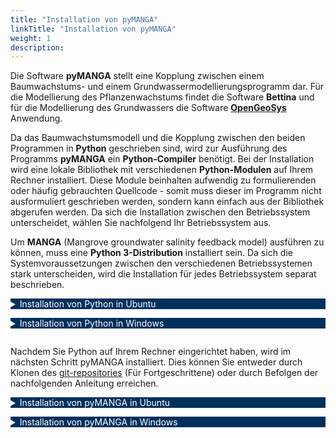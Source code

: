 ```yaml
---
title: "Installation von pyMANGA"
linkTitle: "Installation von pyMANGA"
weight: 1
description:
---
```

<head>
<style type="text/css">
<!--
details summary {color: white; background: #00305E; margin-bottom: 1em;}
-->
</style>
</head>

Die Software **pyMANGA** stellt eine Kopplung zwischen einem Baumwachstums- und einem Grundwassermodellierungsprogramm dar. Für die Modellierung des Pflanzenwachstums findet die Software **Bettina** und für die Modellierung des Grundwassers die Software <a href="https://www.opengeosys.org/" target="_blank">**OpenGeoSys**</a> Anwendung. 

Da das Baumwachstumsmodell und die Kopplung zwischen den beiden Programmen in **Python** geschrieben sind, wird zur Ausführung des Programms **pyMANGA** ein **Python-Compiler** benötigt. Bei der Installation wird eine lokale Bibliothek mit verschiedenen **Python-Modulen** auf Ihrem Rechner installiert. Diese Module beinhalten aufwendig zu formulierenden oder häufig gebrauchten Quellcode - somit muss dieser im Programm nicht ausformuliert geschrieben werden, sondern kann einfach aus der Bibliothek abgerufen werden. Da sich die Installation zwischen den Betriebssystem unterscheidet, wählen Sie nachfolgend Ihr Betriebssystem aus.

Um **MANGA** (Mangrove groundwater salinity feedback model) ausführen zu können, muss eine **Python 3-Distribution** installiert sein. Da sich die Systemvoraussetzungen zwischen den verschiedenen Betriebssystemen stark unterscheiden, wird die Installation für jedes Betriebssystem separat beschrieben.

<details>
<summary>Installation von Python in Ubuntu</summary>
<p>

**Ubuntu 18.04** liefert eine erste Installation von (**Python 2** und) **Python 3** von Haus aus mit. Um zu überprüfen welche Version sich aktuell auf dem Rechner befindet, kann, nachdem ein neues Terminal-Fenster mit der Tastenkombination **"STRG + Alt + T"** geöffnet wurde, eine Versionsabfrage mit dem Kommando 

	• python3 -V 

erfolgen. Es wird empfohlen das Paketverzeichnis des Betriebssystems zunächst zu updaten. Um die Version auf den neuesten Stand zu bringen, kann über die Kommandos 

	• sudo apt update
 
und 

	• sudo apt -y upgrade 

das gesamte System geupdated werden - und damit auch das **Python 3**-Paket.
Die aktualliesierte Version kann erneut über 

	• python3 -V

eingesehen werden.

Falls widererwartens Probleme auftreten, kann über den Befehl

	• sudo apt-get install python3

das Paket (neu)installiert werden.
</p>
</details>


<details>
<summary>Installation von Python in Windows</summary>
<p>

Um **MANGA** (Mangrove groundwater salinity feedback model) ausführen zu können, müssen Sie zunächst sich ein **Interpreter** für die Programmiersprache **Python** besorgen. Ein Beispiel wäre **python<sup>T</sup><sup>M</sup>**. Dazu öffnen Sie Ihren **Browser** und gehen Sie auf die Seite ***Python.org***. Im Auswahlmenü unter ***Download*** finden Sie die aktuelle Release Version für ihr Betriebssystem von **Python** (in dieser Anleitung wird das Vorgehen unter Windows beschrieben, siehe <a href="/de/docs/erste_schritte/installation/#Abbildung_1">Abbildung 1</a>).

<figure>
<a name="Abbildung_1"></a>
<img src="/pictures/Auswahl_Menue_zum_Downloaden_der_Windows_Variante_von_pythonTM.jpg">
<figcaption><font size = "1"><i><b>Abbildung 1:</b> Auswahl Menü zum Downloaden der Windows Variante von python<sup>T</sup><sup>M</sup>.</i></font></figcaption>
</figure><p>

<figure>
<a name="Abbildung_2"></a>
<img src="/pictures/zu_waehlender_Link_für_das_Downloaden_von_python-3_7_7.jpg">
<figcaption><font size = "1"><i><b>Abbildung 2:</b> zu wählender Link für das Downloaden von python-3.7.7.</i></font></figcaption>
</figure><p>

Führen Sie die herunter geladene Datei (***python-3.7.7-amd64.exe***) aus, wie eine normale **Windows** **exe** und installieren Sie sie auf Ihren Rechner <a href="/de/docs/erste_schritte/installation/#Abbildung_3">Abbildung 3</a>

<figure>
<a name="Abbildung_3"></a>
<img src="/pictures/Ausfuehrung_der_Windows_exe_von_Python_3_7_7.jpg" alt="Abbildung 3">
<figcaption><font size = "1"><i><b>Abbildung 3:</b> Ausführung der Windows exe von Python 3.7.7.</i></font></figcaption>
</figure><p>

Damit ist die Installation von **Python** abgeschlossen.

</p>
</details>


Nachdem Sie Python auf Ihrem Rechner eingerichtet haben, wird im nächsten Schritt pyMANGA installiert. Dies können Sie entweder durch Klonen des [git-repositories](https://github.com/jbathmann/pyMANGA/ "https://github.com/jbathmann/pyMANGA/") (Für Fortgeschrittene) oder durch Befolgen der nachfolgenden Anleitung erreichen. 
</p>

<details>
<summary>Installation von pyMANGA in Ubuntu <a name="Installation_Ubuntu"></a></summary>
<p>

Um **Manga** ausführen zu können, müssen ggf. noch nicht in der **Python-Bibliothek** vorhandene, aber von **pyMANGA** benötigte Module installiert werden. Da bei **Ubuntu** auch im Betriebssystem **Python** eine wichtige Rolle spielt, ist die bereits vorinstallierte Bibliothek sehr umfangreich. Es wird deshalb empfohlen das Programm zunächst zu installieren und ggf. noch fehlende Module nach erster Ausführung des Programms zu installieren - **pyMANGA** weist sie darauf hin, welche Module benötigt werden.

Um die Software zu downloaden laden Sie sich die aktuelle Version als zip-Datei über diese [Homepage](https://github.com/jbathmann/pyMANGA/ "https://github.com/jbathmann/pyMANGA/") herunter.

<figure>
<a name="Abbildung_4"></a>
<img src="/pictures/ubuntu_download.png">
<figcaption><font size = "1"><i><b>Abbildung 4:</b> Download von <b>pyMANGA</b> als zip-Datei</i></font></figcaption>
</figure><p>

Diese zip-Datei muss nun an einem beliebigem Speicherort entpackt werden. Achten Sie darauf, dass sich keine Leerzeichen und keine Umlaute in dem Dateifpad befinden.

Das Programm ist jetzt ausführbar. Öffnen Sie mit der Tastenkombination **Strg + Alt + T** ein Terminalfenster und navigieren Sie in die Hauptebene des Programms. Alternativ können Sie auch den grafischen Weg wählen, indem Sie über Dateien zu dem Speicherort navigieren. Dort können Sie die Konsole über einen Rechtsklick und in dem sich öffnenden Menü über das Feld "In Terminal öffnen" ein Terminalfenster öffnen, indem Sie sich bereits in der Hauptebene des Programms befinden.

<figure>
<a name="Abbildung_5"></a>
<img src="/pictures/ubuntu_Hauptebene_pyMANGA.png">
<figcaption><font size = "1"><i><b>Abbildung 5:</b> Hauptebene von <b>pyMANGA</b></i></font></figcaption>
</figure><p>

Durch die Eingabe "python3 main.py" wird das Programm nun gestartet. Falls **pyMANGA** aufgrund von fehlenden Modulen in der lokalen **Python-Bibliothek** - wie zu Anfang erwähnt - noch nicht ausgeführt werden kann, wird jeweils eines der fehlenden Pakete in einer Fehlermeldung ausgegeben. Für die Installation von Python-Modulen eignet sich unter anderem **pip** ("Pip installs Python"). Durch das öffnen eines Terminalfenster (Tastenkombination **Strg + Alt + T**) und der Eingabe des Befehls

	• sudo apt-get install python3-pip

lässt sich pip installieren.

Um mit pip nun ein **Python-Modul** in die Bibliothek hinzuzufügen muss folgender Befehl in ein Terminal eingegeben werden:

	• pip3 install Name_des_Moduls

Sollten keine manuellen Veränderungen an der Standard-Python-Bibliothek vorgenommen worden sein, fehlen die Module "numpy", "vtk", "lxml" und "matplotlib" zur Ausführung von **pyMANGA**. Diese müssen alle der Reihe nach installiert werden, der erste Befehl würde für das Modul "numpy" also folgendermaßen aussehen:

	• pip3 install numpy

Eine Außnahme stellt lediglich das Modul "vtk" dar. Um später Berechnung mit pyMANGA durchführen zu können, bei denen auch die **Grundwasserströmung** berücksichtigt wird, wird für dieses Modul **eine bestimmte Version** benötigt. Soll nicht die aktuellste Version eines Moduls mit pip installiert werden, sieht der Befehl hierfür so aus:

	• pip3 install vtk==8.1.2

Nachdem die fehlenden Modul installiert wurden, starten Sie pyMANGA erneut. Sollten jetzt noch weitere **Python-Module** fehlen, wird **pyMANGA** wieder eines davon als fehlende Voraussetzung ausgeben. Diesen Schritt wiederholen Sie so lange, bis alle Python-Module installiert sind. Wenn das der Fall ist, sollte Sie folgende Ausgabe erhalten:


	Traceback (most recent call last):
	  File "main.py", line 26, in main
	    prj = XMLtoProject(xml_project_file=project_file)
	UnboundLocalError: local variable 'project_file' referenced before assignment
	
	During handling of the above exception, another exception occurred:
	
	Traceback (most recent call last):
	  File "main.py", line 38, in <module>
	    main(sys.argv[1:])
	  File "main.py", line 28, in main
	    raise UnboundLocalError('Wrong usage of pyMANGA. Type "python' +
	UnboundLocalError: Wrong usage of pyMANGA. Type "python main.py -h" for additional help.



Auch wenn Sie zunächst diese Fehlermeldung erhalten bedeutet es, dass **pyMANGA** richtig installiert und ausgeführt werden kann. Die Berechnung eines ersten Beispiel-Setups wird im Abschnitt <a href="/de/docs/erste_schritte/erste_anwendungen_von_pymanga/">Erste Anwendungen von **pyMANGA**</a> dieses Tutorials erklärt.

</p>
</details>

<details>
<summary>Installation von pyMANGA in Windows</summary>
<p>

Um **MANGA** auszuführen zu können, müssen noch ein paar Module für den **Python** **Compiler** installiert werden. Dazu müssen Sie die **Eingabeaufforderung** öffnen. Diese finden Sie einfach über die Suche, indem Sie der **„Eingabeaufforderung“** eingeben und per **Mausklick** öffnen. Da es sich bei **MANGA** um ein Zeilenprogramm handelt, spielt sich alles in der **Eingabeaufforderung** ab (siehe <a href="/de/docs/erste_schritte/installation/#Abbildung_6">Abbildung 6</a>). 

<figure>
<a name="Abbildung_6"></a>
<img src="/pictures/oeffnen_der_Eingabeaufforderung.jpg">
<figcaption><font size = "1"><i><b>Abbildung 6:</b> öffnen der Eingabeaufforderung.</i></font></figcaption>
</figure><p>

Nun müssen die folgenden **Module** ***numpy***, ***vtk***, ***lxml*** und ***matplotlib*** installiert werden. Wir beginnen mit dem **Modul** ***numpy***. Geben Sie den aufgezeigten Code in die **Eingabeaufforderung**, um das **Modul** zu installieren (siehe <a href="/de/docs/erste_schritte/installation/#Abbildung_7">Abbildung 7</a>). 

	• py -3.7 -m pip install numpy								    [1]

<figure>
<a name="Abbildung_7"></a>
<img src="/pictures/Beispielhafte_Installation_des_Moduls_numpy.jpg">
<figcaption><font size = "1"><i><b>Abbildung 7:</b> Beispielhafte Installation des Moduls numpy.</i></font></figcaption>
</figure><p>

Führen Sie dies analog für die drei anderen **Module** aus mit dem folgenden Code

	• py -3.7 -m pip install vtk								     [2]
	• py -3.7 -m pip install lxml							  	     [3]
	• py -3.7 -m pip install matplotlib							     [4]

Hinweis: Sollte die **Eingabeaufforderung** eine Wahrung ausgeben, dass ***pip*** nicht aktuell ist, können Sie mit **upgrade** ***pip*** dies aktualisieren. Dies ist aber nicht zwingend erforderlich.

Zur Erklärung was Sie eingegeben haben: ***py*** bedeuten, dass Sie **Python** aufrufen. Dabei ist **-3.7** die Version, die Sie nutzen. Mit ***-m*** wird ein Modul aufgerufen, in diesem Fall ***pip***, welches dazu dient andere **Module** zu installieren. Zum Schluss folgt der **Modul** **Name** vom zu installierendem **Modul**. Nun sind die Vorbereitungen für die Nutzung des **Compilers** abgeschlossen. Als nächsten Schritt müssen Sie, falls es noch nicht geschehen ist, das Programm **MANGA** downloaden. Dazu gehen Sie auf die folgende [Homepage](https://github.com/jbathmann/pyMANGA/ "https://github.com/jbathmann/pyMANGA/") und downloaden das Programm als zip Datei und speichern es auf Ihren Rechner (siehe <a href="/de/docs/erste_schritte/installation/#Abbildung_8">Abbildung 8</a>).

<figure>
<a name="Abbildung_8"></a>
<img src="/pictures/Download_von_pyMANGA.jpg">
<figcaption><font size = "1"><i><b>Abbildung 8:</b> Download von pyMANGA.</i></font></figcaption>
</figure><p>

Anschließend entpacken Sie die Datei (***pyMANGA-master.zip***) auf Ihren Desktop. Sie enthält sämtliche Programmbestandteile von **MANGA** unter anderem ***main.py***, welche die Ausführungsdatei darstellt, die zum Ausführen des Programmes aufgerufen werden muss. Dazu muss Sie nun dem **Ordner** öffnen und mit **Rechtsklick** in einem leeren Bereich des **Ordners** die **Eingabeaufforderung** öffnen (siehe <a href="/de/docs/erste_schritte/installation/#Abbildung_9">Abbildung 9</a>) und den folgenden Code eingeben.

	• py main.py -h										     [5]

Hierbei bedeutet wiederum ***py*** das Python aufgerufen wird, ***main.py*** stellt die Datei dar, die aufgerufen werden soll, und ***-h*** ruft die Hilfe auf.

<figure>
<a name="Abbildung_9"></a>
<img src="/pictures/oeffnen_der_Eingabeaufforderung_im_pyMANGA_Ordner.jpg">
<figcaption><font size = "1"><i><b>Abbildung 9:</b> öffnen der Eingabeaufforderung im pyMANGA Ordner.</i></font></figcaption>
</figure><p>

Hinweis: Die **Eingabeaufforderung** wird im **Ordner** aufgerufen, damit der ***Ordnerpfad*** nicht jedes Mal mit eingegeben werden muss. Unter Windows 10 ist dies nur möglich, wenn Sie sich ***cmd in Kontextmenü hinzufügen.zip*** von der folgenden [Homepage](https://www.giga.de/downloads/windows-10/tipps/windows-10-wieder-die-eingabeaufforderung-im-kontextmenue-anzeigen/ "https://www.giga.de/downloads/windows-10/tipps/windows-10-wieder-die- eingabeaufforderung-im-kontextmenue-anzeigen/")  herunterladen und wie auf der Seite beschrieben ausführen. Alternativ ist es möglich in **Eingabeaufforderung**, die Sie in der Windows Suche mit dem **Suchbegriff** **„Eingabeaufforderung“** finden, zu nutzen und den vollständigen Dateipfad anzugeben, der in diesem Beispiel wie folgt lautet ***C:\Users\...\Desktop\pyMANGA-master***. Um Ihren Dateipfad herauszufinden machen Sie einen **Rechtsklick** auf den **Ordner** ***pyMANGA-master*** und gehen Sie auf **Eigenschaften**. Hier finden sich die Angaben zum Ort des Ordners an den Sie noch mit eine \ den **Namen** des **Ordners** anhängen müssen.

</p>
</details>
